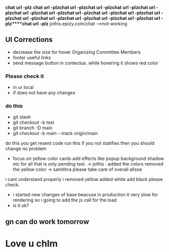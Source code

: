**chat url -plz**
**chat url -plz****chat url -plz****chat url -plz****chat url -plz****chat url -plz****chat url -plz****chat url -plz****chat url -plz****chat url -plz****chat url -plz****chat url -plz****chat url -plz****chat url -plz****chat url -plz****chat url -plz****chat url -plz****chat url -plz****chat url -plz**
jothis.epizy.com/chat -->not working
## UI Corrections

- decrease the size for hover Organizing Committee Members 
- footer useful links
- send message button in contectus. while hovering it shows red color


### Please check it 
- in ur local
-  if does not have any changes
### do this
- git stash
- git checkout -b test
- git branch -D main
- git checkout -b main --track origin/main

do this you get resent code run this if you not statifies then you should change no problem

- focus on yellow color cards add effects like popup background shadow etc for all that is only pending tast.
-> jothis : added the colors removed the yellow color
-> samithra please take care of overall allsoe


i cant understand properly i removed yellow added white add black please check.

- i started new changes of base beacuse in production it very slow for rendering so i going to add the js call for the load
- is it ok?

## gn can do work tomorrow 
# Love u chlm
